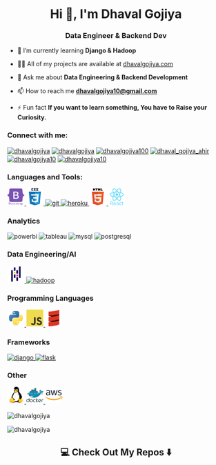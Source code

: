 <h1 align="center">Hi 👋, I'm Dhaval Gojiya</h1>
<h3 align="center">Data Engineer & Backend Dev</h3>


- 🌱 I’m currently learning **Django & Hadoop**

- 👨‍💻 All of my projects are available at [dhavalgojiya.com](dhavalgojiya.com)

- 💬 Ask me about **Data Engineering & Backend Development**

- 📫 How to reach me **dhavalgojiya10@gmail.com**

- ⚡ Fun fact **If you want to learn something, You have to Raise your Curiosity.**

<h3 align="left">Connect with me:</h3>

<p align="left">
<a href="https://linkedin.com/in/dhavalgojiya" target="blank"><img align="center" src="https://raw.githubusercontent.com/rahuldkjain/github-profile-readme-generator/master/src/images/icons/Social/linked-in-alt.svg" alt="dhavalgojiya" height="30" width="40" /></a>
<a href="https://kaggle.com/dhavalgojiya" target="blank"><img align="center" src="https://raw.githubusercontent.com/rahuldkjain/github-profile-readme-generator/master/src/images/icons/Social/kaggle.svg" alt="dhavalgojiya" height="30" width="40" /></a>
<a href="https://fb.com/dhavalgojiya100" target="blank"><img align="center" src="https://raw.githubusercontent.com/rahuldkjain/github-profile-readme-generator/master/src/images/icons/Social/facebook.svg" alt="dhavalgojiya100" height="30" width="40" /></a>
<a href="https://instagram.com/dhaval_gojiya_ahir" target="blank"><img align="center" src="https://raw.githubusercontent.com/rahuldkjain/github-profile-readme-generator/master/src/images/icons/Social/instagram.svg" alt="dhaval_gojiya_ahir" height="30" width="40" /></a>
<a href="https://www.hackerrank.com/dhavalgojiya10" target="blank"><img align="center" src="https://raw.githubusercontent.com/rahuldkjain/github-profile-readme-generator/master/src/images/icons/Social/hackerrank.svg" alt="dhavalgojiya10" height="30" width="40" /></a>
<a href="https://www.leetcode.com/dhavalgojiya10" target="blank"><img align="center" src="https://raw.githubusercontent.com/rahuldkjain/github-profile-readme-generator/master/src/images/icons/Social/leet-code.svg" alt="dhavalgojiya10" height="30" width="40" /></a>
</p>

<h3 align="left">Languages and Tools:</h3>

<p align="left"> <a href="https://getbootstrap.com" target="_blank" rel="noreferrer"> <img src="https://raw.githubusercontent.com/devicons/devicon/master/icons/bootstrap/bootstrap-plain-wordmark.svg" alt="bootstrap" width="40" height="40"/> </a> <a href="https://www.w3schools.com/css/" target="_blank" rel="noreferrer"> <img src="https://raw.githubusercontent.com/devicons/devicon/master/icons/css3/css3-original-wordmark.svg" alt="css3" width="40" height="40"/> </a>
<a href="https://git-scm.com/" target="_blank" rel="noreferrer"> <img src="https://www.vectorlogo.zone/logos/git-scm/git-scm-icon.svg" alt="git" width="40" height="40"/> </a> <a href="https://heroku.com" target="_blank" rel="noreferrer"> <img src="https://www.vectorlogo.zone/logos/heroku/heroku-icon.svg" alt="heroku" width="40" height="40"/> </a> <a href="https://www.w3.org/html/" target="_blank" rel="noreferrer"> <img src="https://raw.githubusercontent.com/devicons/devicon/master/icons/html5/html5-original-wordmark.svg" alt="html5" width="40" height="40"/> </a>
<a href="https://reactjs.org/" target="_blank" rel="noreferrer"> <img src="https://raw.githubusercontent.com/devicons/devicon/master/icons/react/react-original-wordmark.svg" alt="react" width="40" height="40"/> </a> </p>



### Analytics

  ![powerbi](https://img.shields.io/badge/PowerBI-F2C811?style=for-the-badge&logo=Power%20BI&logoColor=white)
  ![tableau](https://img.shields.io/badge/Tableau-E97627?style=for-the-badge&logo=Tableau&logoColor=white)
  ![mysql](https://img.shields.io/badge/MySQL-005C84?style=for-the-badge&logo=mysql&logoColor=white)
  ![postgresql](https://img.shields.io/badge/PostgreSQL-316192?style=for-the-badge&logo=postgresql&logoColor=white)
  
 
### Data Engineering/AI

 <a href="https://pandas.pydata.org/" target="_blank" rel="noreferrer"> 
      <img src="https://raw.githubusercontent.com/devicons/devicon/2ae2a900d2f041da66e950e4d48052658d850630/icons/pandas/pandas-original.svg" alt="pandas" width="40" height="40"/> 
</a>
  
  <a href="https://hadoop.apache.org/" target="_blank" rel="noreferrer"> 
      <img src="https://www.vectorlogo.zone/logos/apache_hadoop/apache_hadoop-icon.svg" alt="hadoop" width="40" height="40"/> 
</a>
  
### Programming Languages

  <a href="https://www.python.org" target="_blank"> 
         <img src="https://raw.githubusercontent.com/devicons/devicon/master/icons/python/python-original.svg" alt="python" width="40" height="40"/>
</a>

  <a href="https://developer.mozilla.org/en-US/docs/Web/JavaScript" target="_blank"> 
         <img src="https://raw.githubusercontent.com/devicons/devicon/master/icons/javascript/javascript-original.svg" alt="javascript" width="40" height="40"/> </a> 
         
 <a href="https://www.scala-lang.org/" target="_blank">
         <img src="https://raw.githubusercontent.com/devicons/devicon/master/icons/scala/scala-original.svg" alt="scala" width="40" height="40"/>
</a>

### Frameworks

  <a href="https://www.djangoproject.com/" target="_blank" rel="noreferrer"> <img src="https://cdn.worldvectorlogo.com/logos/django.svg" alt="django" width="40" height="40"/> </a>
  <a href="https://flask.palletsprojects.com/" target="_blank" rel="noreferrer"> <img src="https://www.vectorlogo.zone/logos/pocoo_flask/pocoo_flask-icon.svg" alt="flask" width="40" height="40"/> </a>
  
### Other

  <a href="https://www.linux.org/" target="_blank" rel="noreferrer"> 
      <img src="https://raw.githubusercontent.com/devicons/devicon/master/icons/linux/linux-original.svg" alt="linux" width="40" height="40"/> 
  </a>
  
  <a href="https://www.docker.com/" target="_blank" rel="noreferrer"> 
      <img src="https://raw.githubusercontent.com/devicons/devicon/master/icons/docker/docker-original-wordmark.svg" alt="docker" width="40" height="40"/> 
  </a>
  
  <a href="https://aws.amazon.com" target="_blank" rel="noreferrer"> 
      <img src="https://raw.githubusercontent.com/devicons/devicon/master/icons/amazonwebservices/amazonwebservices-original-wordmark.svg" alt="aws" width="40" height="40"/> 
  </a>

<p><img align="center" src="https://github-readme-stats.vercel.app/api/top-langs?username=dhavalgojiya&show_icons=true&locale=en&layout=compact" alt="dhavalgojiya" /></p>

<p><img align="center" src="https://github-readme-streak-stats.herokuapp.com/?user=dhavalgojiya&" alt="dhavalgojiya" /></p>

<h2  align="center">💻 Check Out My Repos ⬇️ </h2>
